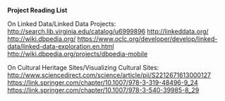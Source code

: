 **Project Reading List**

On Linked Data/Linked Data Projects:
http://search.lib.virginia.edu/catalog/u6999896
http://linkeddata.org/
http://wiki.dbpedia.org/
https://www.oclc.org/developer/develop/linked-data/linked-data-exploration.en.html
http://wiki.dbpedia.org/projects/dbpedia-mobile

On Cultural Heritage Sites/Visualizing Cultural Sites:
http://www.sciencedirect.com/science/article/pii/S2212671613000127
https://link.springer.com/chapter/10.1007/978-3-319-48496-9_24
https://link.springer.com/chapter/10.1007/978-3-540-39985-8_29

